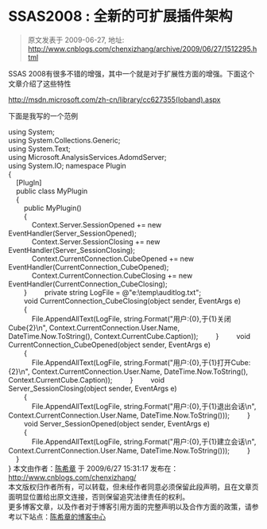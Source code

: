 # SSAS2008 : 全新的可扩展插件架构 
> 原文发表于 2009-06-27, 地址: http://www.cnblogs.com/chenxizhang/archive/2009/06/27/1512295.html 


SSAS 2008有很多不错的增强，其中一个就是对于扩展性方面的增强。下面这个文章介绍了这些特性

 <http://msdn.microsoft.com/zh-cn/library/cc627355(loband).aspx>

 下面是我写的一个范例

 using System;  
using System.Collections.Generic;  
using System.Text;  
using Microsoft.AnalysisServices.AdomdServer;  
using System.IO; namespace Plugin  
{  
    [PlugIn]  
    public class MyPlugin  
    {  
        public MyPlugin()  
        {  
            Context.Server.SessionOpened += new EventHandler(Server\_SessionOpened);  
            Context.Server.SessionClosing += new EventHandler(Server\_SessionClosing);  
            Context.CurrentConnection.CubeOpened += new EventHandler(CurrentConnection\_CubeOpened);  
            Context.CurrentConnection.CubeClosing += new EventHandler(CurrentConnection\_CubeClosing);  
        }         private string LogFile = @"e:\temp\auditlog.txt";  
        void CurrentConnection\_CubeClosing(object sender, EventArgs e)  
        {  
            File.AppendAllText(LogFile, string.Format("用户:{0},于{1}关闭Cube{2}\n", Context.CurrentConnection.User.Name, DateTime.Now.ToString(), Context.CurrentCube.Caption));         }         void CurrentConnection\_CubeOpened(object sender, EventArgs e)  
        {  
            File.AppendAllText(LogFile, string.Format("用户:{0},于{1}打开Cube:{2}\n", Context.CurrentConnection.User.Name, DateTime.Now.ToString(), Context.CurrentCube.Caption));         }         void Server\_SessionClosing(object sender, EventArgs e)  
        {  
            File.AppendAllText(LogFile, string.Format("用户:{0},于{1}退出会话\n", Context.CurrentConnection.User.Name, DateTime.Now.ToString()));         }         void Server\_SessionOpened(object sender, EventArgs e)  
        {  
            File.AppendAllText(LogFile, string.Format("用户:{0},于{1}建立会话\n", Context.CurrentConnection.User.Name, DateTime.Now.ToString()));         }  
    }  
}  本文由作者：[陈希章](http://www.xizhang.com) 于 2009/6/27 15:31:17 发布在：<http://www.cnblogs.com/chenxizhang/>  
 本文版权归作者所有，可以转载，但未经作者同意必须保留此段声明，且在文章页面明显位置给出原文连接，否则保留追究法律责任的权利。   
 更多博客文章，以及作者对于博客引用方面的完整声明以及合作方面的政策，请参考以下站点：[陈希章的博客中心](http://www.xizhang.com/blog.htm) 



















